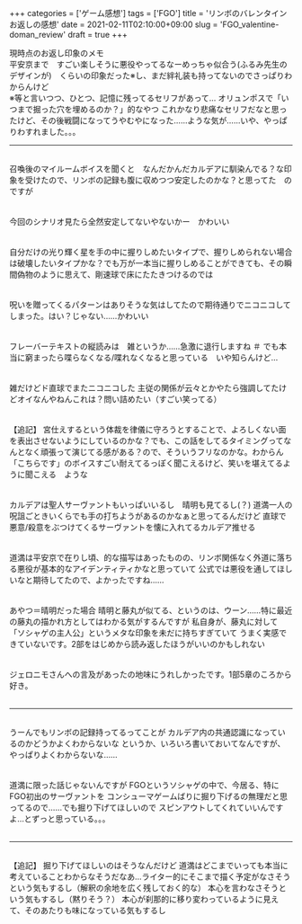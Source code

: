 +++
categories = ['ゲーム感想']
tags = ['FGO']
title = 'リンボのバレンタインお返しの感想'
date = 2021-02-11T02:10:00+09:00
slug = 'FGO_valentine-doman_review'
draft = true
+++

現時点のお返し印象のメモ
<br>
平安京まで　すごい楽しそうに悪役やってるなーめっちゃ似合う(ふるみ先生のデザインが)　くらいの印象だった※し、まだ絆礼装も持ってないのでさっぱりわからんけど
<br>
※等と言いつつ、ひとつ、記憶に残ってるセリフがあって…
オリュンポスで「いつまで掘った穴を埋めるのか？」的なやつ
これかなり悲痛なセリフだなと思ったけど、その後戦闘になってうやむやになった……ような気が……いや、やっぱりわすれました。。。
<br>

***

<br>
召喚後のマイルームボイスを聞くと　なんだかんだカルデアに馴染んでる？な印象を受けたので、リンボの記録も腹に収めつつ安定したのかな？と思ってた　のですが
<br>
<br>
<br>
今回のシナリオ見たら全然安定してないやないかー　かわいい
<br>
<br>
<br>
自分だけの光り輝く星を手の中に握りしめたいタイプで、握りしめられない場合は破壊したいタイプかな？でも万が一本当に握りしめることができても、その瞬間偽物のように思えて、剛速球で床にたたきつけるのでは
<br>
<br>
<br>
呪いを贈ってくるパターンはありそうな気はしてたので期待通りでニコニコしてしまった。はい？じゃない……かわいい
<br>
<br>
<br>
フレーバーテキストの縦読みは　雑というか……急激に退行しますね
＃ でも本当に窮まったら喋らなくなる/喋れなくなると思っている　いや知らんけど…
<br>
<br>
<br>
雑だけどド直球でまたニコニコした
主従の関係が云々とかやたら強調してたけどオイなんやねんこれは？問い詰めたい（すごい笑ってる）
<br>
<br>
<br>
【追記】
宮仕えするという体裁を律儀に守ろうとすることで、よろしくない面を表出させないようにしているのかな？でも、この話をしてるタイミングってなんとなく頑張って演じてる感がある？ので、そういうフリなのかな。わからん
「こちらです」のボイスすごい耐えてるっぽく聞こえるけど、笑いを堪えてるように聞こえる　ような
<br>
<br>
<br>
カルデアは聖人サーヴァントもいっぱいいるし　晴明も見てるし(？)
道満一人の呪詛ごときいくらでも手の打ちようがあるのかなぁと思ってるんだけど
直球で悪意/殺意をぶつけてくるサーヴァントを懐に入れてるカルデア推せる
<br>
<br>
<br>
道満は平安京で在りし頃、的な描写はあったものの、リンボ関係なく外道に落ちる悪役が基本的なアイデンティティかなと思っていて
公式では悪役を通してほしいなと期待してたので、よかったですね……
<br>
<br>
<br>
あやつ＝晴明だった場合
晴明と藤丸が似てる、というのは、ウーン……特に最近の藤丸の描かれ方としてはわかる気がするんですが
私自身が、藤丸に対して「ソシャゲの主人公」というメタな印象を未だに持ちすぎていて
うまく実感できていないです。2部をはじめから読み返したほうがいいのかもしれない
<br>
<br>
<br>
ジェロニモさんへの言及があったの地味にうれしかったです。1部5章のころから好き。
<br>
<br>

***

<br>
うーんでもリンボの記録持ってるってことが
カルデア内の共通認識になっているのかどうかよくわからないな
というか、いろいろ書いておいてなんですが、やっぱりよくわからないな……
<br>
<br>
<br>
道満に限った話じゃないんですが
FGOというソシャゲの中で、今居る、特にFGO初出のサーヴァントを
コンシューマゲームばりに掘り下げるの無理だと思ってるので……でも掘り下げてほしいので
スピンアウトしてくれていいんですよ…とずっと思っている。。。
<br>
<br>

***

<br>
【追記】
掘り下げてほしいのはそうなんだけど
道満はどこまでいっても本当に考えていることわからなそうだなあ…ライター的にそこまで描く予定がなさそうという気もするし（解釈の余地を広く残しておく的な）
本心を言わなさそうという気もするし（黙りそう？）
本心が刹那的に移り変わっているように見えて、そのあたりも味になっている気もするし
<br>